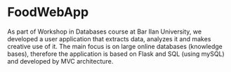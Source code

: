 # FoodWebApp
As part of Workshop in Databases course at Bar Ilan University, we developed a user application that extracts data, analyzes it and makes creative use of it.
The main focus is on large online databases (knowledge bases), therefore the application is based on Flask and SQL (using mySQL) and developed by MVC architecture.
